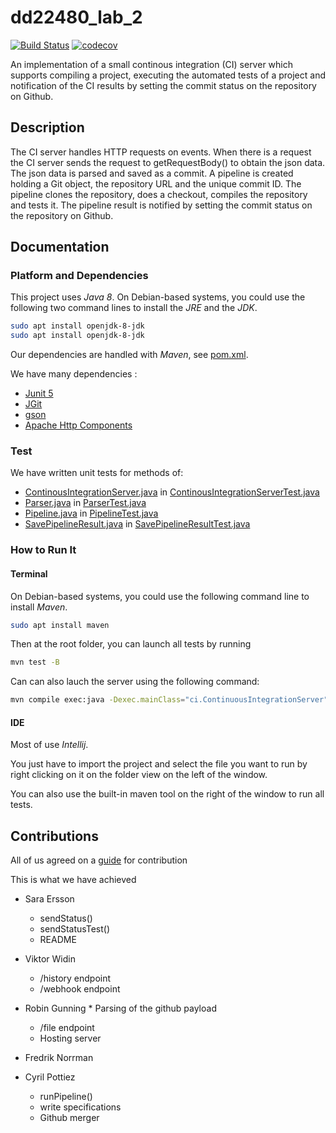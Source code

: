 # dd22480_lab_2

[![Build Status](https://travis-ci.org/Cpptz/dd22480_lab_2.svg?branch=master)](https://travis-ci.org/Cpptz/dd22480_lab_2)
[![codecov](https://codecov.io/gh/Cpptz/dd22480_lab_2/branch/master/graph/badge.svg)](https://codecov.io/gh/Cpptz/dd22480_lab_2)



An implementation of a small continous integration (CI) server which supports compiling a project, executing the automated tests of a project and notification of the CI results by setting the commit status on the repository on Github.


## Description
The CI server handles HTTP requests on events. When there is a request the CI server sends the request to getRequestBody() to obtain the json data. The json data is parsed and saved as a commit. A pipeline is created holding a Git object, the repository URL and the unique commit ID. The pipeline clones the repository, does a checkout, compiles the repository and tests it. The pipeline result is notified by setting the commit status on the repository on Github.


## Documentation
### Platform and Dependencies
This project uses *Java 8*.
On Debian-based systems, you could use the following two command lines to install the *JRE* and the *JDK*.
```bash
sudo apt install openjdk-8-jdk
sudo apt install openjdk-8-jdk
```
Our dependencies are handled with *Maven*, see [pom.xml](pom.xml). 


We have many dependencies : 
* [Junit 5](https://junit.org/junit5/) 
* [JGit](https://www.eclipse.org/jgit/)
* [gson](https://github.com/google/gson)
* [Apache Http Components](https://hc.apache.org/)

### Test
We have written unit tests for methods of:
* [ContinousIntegrationServer.java](./src/main/java/ci/ContinuousIntegrationServer.java) in [ContinousIntegrationServerTest.java](./src/test/java/ci/ContinuousIntegrationServerTest.java)
* [Parser.java](./src/main/java/ci/Parser.java) in [ParserTest.java](./src/test/java/ci/ParserTest.java)
* [Pipeline.java](./src/main/java/ci/Pipeline.java) in [PipelineTest.java](./src/test/java/ci/PipelineTest.java)
* [SavePipelineResult.java](./src/main/java/ci/SavePipelineResult.java) in [SavePipelineResultTest.java](
./src/test/java/ci/PipelineTest.java)

### How to Run It
#### Terminal
On Debian-based systems, you could use the following  command line to install *Maven*.
```bash
sudo apt install maven
```
Then at the root folder, you can launch all tests by running
```bash
mvn test -B
```
Can can also lauch the server using the following command:
```bash
mvn compile exec:java -Dexec.mainClass="ci.ContinuousIntegrationServer"
```

#### IDE
Most of use *Intellij*.  

You just have to import the project and select the file you want to run by right clicking 
on it on the folder view on the left of the window.

You can also use the built-in maven tool on the right of the window to run all tests.

## Contributions

All of us agreed on a [guide](CONTRIBUTING.md) for contribution

This is what we have achieved 

* Sara Ersson
	* sendStatus()
	* sendStatusTest()
	* README
	
* Viktor Widin
	* /history endpoint
	* /webhook endpoint

* Robin Gunning
    	* Parsing of the github payload
	* /file endpoint
	* Hosting server
    
* Fredrik Norrman

* Cyril Pottiez
	* runPipeline()
	* write specifications
	* Github merger


